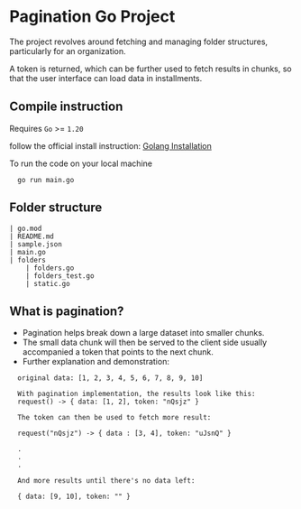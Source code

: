 # Pagination Go Project

The project revolves around fetching and managing folder structures, particularly for an organization. 

A token is returned, which can be further used to fetch results in chunks, so that the user interface can load data in installments.

## Compile instruction

Requires `Go` >= `1.20`

follow the official install instruction: [Golang Installation](https://go.dev/doc/install)

To run the code on your local machine
```
  go run main.go
```

## Folder structure

```
| go.mod
| README.md
| sample.json
| main.go
| folders
    | folders.go
    | folders_test.go
    | static.go
```

## What is pagination?
  - Pagination helps break down a large dataset into smaller chunks.
  - The small data chunk will then be served to the client side usually accompanied a token that points to the next chunk.
  - Further explanation and demonstration:
```
  original data: [1, 2, 3, 4, 5, 6, 7, 8, 9, 10]
  
  With pagination implementation, the results look like this:
  request() -> { data: [1, 2], token: "nQsjz" }

  The token can then be used to fetch more result:
  
  request("nQsjz") -> { data : [3, 4], token: "uJsnQ" }

  .
  .
  .

  And more results until there's no data left:
  
  { data: [9, 10], token: "" }
```
